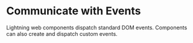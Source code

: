 # Communicate with Events
Lightning web components dispatch standard DOM events.
Components can also create and dispatch custom events. 

